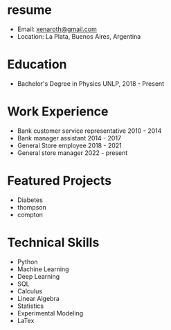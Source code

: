 # resume

- Email: xenaroth@gmail.com
- Location: La Plata, Buenos Aires, Argentina

# Education
- Bachelor's Degree in Physics
  UNLP, 2018 - Present

# Work Experience
- Bank customer service representative 2010 - 2014
- Bank manager assistant 2014 - 2017 
- General Store employee 2018 - 2021
- General store manager 2022 - present

# Featured Projects
- Diabetes 
- thompson
- compton

# Technical Skills
- Python
- Machine Learning
- Deep Learning
- SQL
- Calculus
- Linear Algebra
- Statistics
- Experimental Modeling
- LaTex

